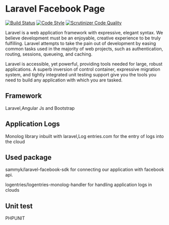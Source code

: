 # Laravel Facebook Page

[![Build Status](https://travis-ci.org/basanta123/Laravel-Facebook-Page.svg?branch=master)](https://travis-ci.org/basanta123/Laravel-Facebook-Page)
[![Code Style](https://styleci.io/repos/77210590/shield?branch=master)](https://styleci.io/repos/77210590)
[![Scrutinizer Code Quality](https://scrutinizer-ci.com/g/basanta123/Laravel-Facebook-Page/badges/quality-score.png?b=master)](https://scrutinizer-ci.com/g/basanta123/Laravel-Facebook-Page/?branch=master)


Laravel is a web application framework with expressive, elegant syntax. We believe development must be an enjoyable, creative experience to be truly fulfilling. Laravel attempts to take the pain out of development by easing common tasks used in the majority of web projects, such as authentication, routing, sessions, queueing, and caching.

Laravel is accessible, yet powerful, providing tools needed for large, robust applications. A superb inversion of control container, expressive migration system, and tightly integrated unit testing support give you the tools you need to build any application with which you are tasked.

## Framework

Laravel,Angular Js and  Bootstrap

## Application Logs

Monolog library inbuilt with laravel,Log entries.com for the entry of logs into the cloud

## Used package

sammyk/laravel-facebook-sdk for connecting our application with facebook api.

logentries/logentries-monolog-handler for handling application logs in clouds

## Unit test

PHPUNIT
